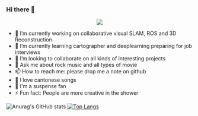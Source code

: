 ### Hi there 👋  
<center>
    <img src = "https://cdn.jsdelivr.net/gh/sun0225SUN/sun0225SUN/assets/images/coding.gif">
</center>  

- 🔭 I’m currently working on collaborative visual SLAM, ROS and 3D Reconstruction
- 🌱 I’m currently learning cartographer and deeplearning preparing for job interviews
- 👯 I’m looking to collaborate on all kinds of interesting projects
- 💬 Ask me about rock music and all types of movie
- 📫 How to reach me: please drop me a note on github
- 🎵 I love cantonese songs
- 🎥 I'm a suspense fan
- ⚡ Fun fact: People are more creative in the shower  

![Anurag's GitHub stats](https://github-readme-stats.vercel.app/api?username=sun1f&show_icons=true&theme=transparent&hide=contribs,prs)
[![Top Langs](https://github-readme-stats.vercel.app/api/top-langs/?username=sun1f&layout=compact&theme=transparent)](https://github.com/anuraghazra/github-readme-stats)
